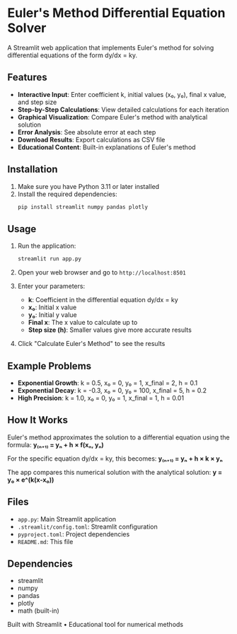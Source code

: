 # Euler's Method Differential Equation Solver

A Streamlit web application that implements Euler's method for solving differential equations of the form dy/dx = ky.

## Features

- **Interactive Input**: Enter coefficient k, initial values (x₀, y₀), final x value, and step size
- **Step-by-Step Calculations**: View detailed calculations for each iteration
- **Graphical Visualization**: Compare Euler's method with analytical solution
- **Error Analysis**: See absolute error at each step
- **Download Results**: Export calculations as CSV file
- **Educational Content**: Built-in explanations of Euler's method

## Installation

1. Make sure you have Python 3.11 or later installed
2. Install the required dependencies:
   ```bash
   pip install streamlit numpy pandas plotly
   ```

## Usage

1. Run the application:
   ```bash
   streamlit run app.py
   ```

2. Open your web browser and go to `http://localhost:8501`

3. Enter your parameters:
   - **k**: Coefficient in the differential equation dy/dx = ky
   - **x₀**: Initial x value
   - **y₀**: Initial y value
   - **Final x**: The x value to calculate up to
   - **Step size (h)**: Smaller values give more accurate results

4. Click "Calculate Euler's Method" to see the results

## Example Problems

- **Exponential Growth**: k = 0.5, x₀ = 0, y₀ = 1, x_final = 2, h = 0.1
- **Exponential Decay**: k = -0.3, x₀ = 0, y₀ = 100, x_final = 5, h = 0.2
- **High Precision**: k = 1.0, x₀ = 0, y₀ = 1, x_final = 1, h = 0.01

## How It Works

Euler's method approximates the solution to a differential equation using the formula:
**y₍ₙ₊₁₎ = yₙ + h × f(xₙ, yₙ)**

For the specific equation dy/dx = ky, this becomes:
**y₍ₙ₊₁₎ = yₙ + h × k × yₙ**

The app compares this numerical solution with the analytical solution: **y = y₀ × e^(k(x-x₀))**

## Files

- `app.py`: Main Streamlit application
- `.streamlit/config.toml`: Streamlit configuration
- `pyproject.toml`: Project dependencies
- `README.md`: This file

## Dependencies

- streamlit
- numpy
- pandas
- plotly
- math (built-in)

Built with Streamlit • Educational tool for numerical methods